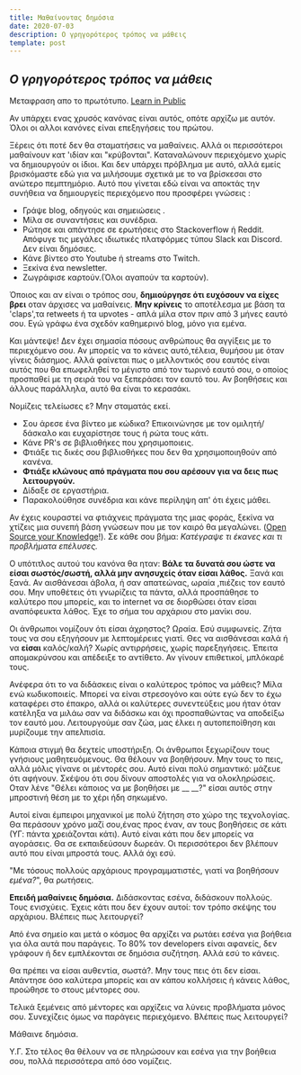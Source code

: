 ```yaml
---
title: Μαθαίνοντας δημόσια
date: 2020-07-03
description: Ο γρηγορότερος τρόπος να μάθεις
template: post
---
```


## _Ο γρηγορότερος τρόπος να μάθεις_

Μεταφραση απο το πρωτότυπο. [Learn in Public](https://www.swyx.io/writing/learn-in-public/)

Αν υπάρχει ενας χρυσός κανόνας είναι αυτός, οπότε αρχίζω με αυτόν. Όλοι οι αλλοι κανόνες είναι επεξηγήσεις του πρώτου.

Ξέρεις ότι ποτέ δεν θα σταματήσεις να μαθαίνεις. Αλλά οι περισσότεροι μαθαίνουν κατ 'ιδίαν και "κρύβονται". Καταναλώνουν περιεχόμενο χωρίς να δημιουργούν οι ίδιοι. Και δεν υπάρχει πρόβλημα με αυτό, αλλά εμείς βρισκόμαστε εδώ για να μιλήσουμε σχετικά με το να βρίσκεσαι στο ανώτερο πεμπτημόριο. Αυτό που γίνεται εδώ είναι να αποκτάς την συνήθεια να δημιουργείς περιεχόμενο που προσφέρει γνώσεις :

- Γράψε blog, οδηγούς και σημειώσεις .
- Μίλα σε συναντήσεις και συνέδρια.
- Ρώτησε και απάντησε σε ερωτήσεις στο Stackoverflow ή Reddit. Απόφυγε τις μεγάλες ιδιωτικές πλατφόρμες τύπου Slack και Discord. Δεν είναι δημόσιες.
- Κάνε βίντεο στο Youtube ή streams στο Twitch.
- Ξεκίνα ένα newsletter.
- Ζωγράφισε καρτούν.(Όλοι αγαπούν τα καρτούν).

Όποιος και αν είναι ο τρόπος σου, **δημιούργησε ότι ευχόσουν να είχες βρει** οταν άρχισες να μαθαίνεις. **Μην κρίνεις** το αποτέλεσμα με βάση τα 'claps',τα retweets ή τα upvotes - απλά μίλα στον πριν από 3 μήνες εαυτό σου. Εγώ γράφω ένα σχεδόν καθημερινό blog, μόνο για εμένα.

Και μάντεψε! Δεν έχει σημασία πόσους ανθρώπους θα αγγίξεις με το περιεχόμενο σου. Αν μπορείς να το κάνεις αυτό,τέλεια, θυμήσου με όταν γίνεις διάσημος. Αλλά φαίνεται πως ο μελλοντικός σου εαυτός είναι αυτός που θα επωφεληθεί το μέγιστο από τον τωρινό εαυτό σου, ο οποίος προσπαθεί με τη σειρά του να ξεπεράσει τον εαυτό του. Αν βοηθήσεις και άλλους παράλληλα, αυτό θα είναι το κερασάκι.

Νομίζεις τελείωσες ε? Μην σταματάς εκεί.

- Σου άρεσε ένα βίντεο με κώδικα? Επικοινώνησε με τον ομιλητή/δάσκαλο και ευχαρίστησε τους ή ρώτα τους κάτι.
- Κάνε PR's σε βιβλιοθήκες που χρησιμοποιεις.
- Φτιάξε τις δικές σου βιβλιοθήκες που δεν θα χρησιμοποιηθούν από κανένα.
- **Φτιάξε κλώνους από πράγματα που σου αρέσουν για να δεις πως λειτουργούν.**
- Δίδαξε σε εργαστήρια.
- Παρακολούθησε συνέδρια και κάνε περίληψη απ' ότι έχεις μάθει.

Αν έχεις κουραστεί να φτιάχνεις πράγματα της μιας φοράς, ξεκίνα να χτίζεις μια συνεπή βάση γνώσεων που με τον καιρό θα μεγαλώνει. ([Open Source your Knowledge](https://www.swyx.io/speaking/open-source-knowledge/)!). Σε κάθε σου βήμα: _Κατέγραψε τι έκανες και τι προβλήματα επέλυσες._

Ο υπότιτλος αυτού του κανόνα θα ηταν: **Βάλε τα δυνατά σου ώστε να είσαι σωστός/σωστή, αλλά μην ανησυχείς όταν είσαι λάθος.** Ξανά και ξανά. Αν αισθάνεσαι άβολα, ή σαν απατεώνας, ωραία ,πιέζεις τον εαυτό σου. Μην υποθέτεις ότι γνωρίζεις τα πάντα, αλλά προσπάθησε το καλύτερο που μπορείς, και το internet να σε διορθώσει όταν είσαι αναπόφευκτα λάθος. Έχε το σήμα του αρχάριου στο μανίκι σου.

Οι άνθρωποι νομίζουν ότι είσαι άχρηστος? Ωραία. Εσύ συμφωνείς. Ζήτα τους να σου εξηγήσουν με λεπτομέρειες γιατί. Θες να αισθάνεσαι καλά ή να **είσαι** καλός/καλή? Χωρίς αντιρρήσεις, χωρίς παρεξηγήσεις. Έπειτα απομακρύνσου και απέδειξε το αντίθετο. Αν γίνουν επιθετικοί, μπλόκαρέ τους.

Ανέφερα ότι το να διδάσκεις είναι ο καλύτερος τρόπος να μάθεις? Μίλα ενώ κωδικοποιείς. Μπορεί να είναι στρεσογόνο και ούτε εγώ δεν το έχω καταφέρει στο έπακρο, αλλά οι καλύτερες συνεντεύξεις μου ήταν όταν κατέληξα να μιλάω σαν να διδάσκω και όχι προσπαθώντας να αποδείξω τον εαυτό μου. Λειτουργούμε σαν ζώα, μας έλκει η αυτοπεποίθηση και μυρίζουμε την απελπισία.

Κάποια στιγμή θα δεχτείς υποστήριξη. Οι άνθρωποι ξεχωρίζουν τους γνήσιους μαθητευόμενους. Θα θέλουν να βοηθήσουν. Μην τους το πεις, αλλά μόλις γίνανε οι μέντορές σου. Αυτό είναι πολύ σημαντικό: μάζευε ότι αφήνουν. Σκέψου ότι σου δίνουν αποστολές για να ολοκληρώσεις. Οταν λένε "Θέλει κάποιος να με βοηθήσει με \_\_ \_\_?" είσαι αυτός στην μπροστινή θέση με το χέρι ήδη σηκωμένο.

Αυτοί είναι έμπειροι μηχανικοί με πολύ ζήτηση στο χώρο της τεχνολογίας. Θα περάσουν χρόνο μαζί σου,ένας προς έναν, αν τους βοηθήσεις σε κάτι (ΥΓ: πάντα χρειάζονται κάτι). Αυτό είναι κάτι που δεν μπορείς να αγοράσεις. Θα σε εκπαιδεύσουν δωρεάν. Οι περισσότεροι δεν βλέπουν αυτό που είναι μπροστά τους. Αλλά όχι εσύ.

"Με τόσους πολλούς αρχάριους προγραμματιστές, γιατί να βοηθήσουν _εμένα?_", θα ρωτήσεις.

**Επειδή μαθαίνεις δημόσια.** Διδάσκοντας εσένα, διδάσκουν πολλούς. Τους ενισχύεις. Έχεις κάτι που δεν έχουν αυτοί: τον τρόπο σκέψης του αρχάριου. Βλέπεις πως λειτουργεί?

Από ένα σημείο και μετά ο κόσμος θα αρχίζει να ρωτάει εσένα για βοήθεια για όλα αυτά που παράγεις. Το 80% τον developers είναι αφανείς, δεν γράφουν ή δεν εμπλέκονται σε δημόσια συζήτηση. Αλλά εσύ το κάνεις.

Θα πρέπει να είσαι αυθεντία, σωστά?. Μην τους πεις ότι δεν είσαι. Απάντησε όσο καλύτερα μπορείς και αν κάπου κολλήσεις ή κάνεις λάθος, προώθησε το στους μέντορες σου.

Τελικά ξεμένεις από μέντορες και αρχίζεις να λύνεις προβλήματα μόνος σου. Συνεχίζεις όμως να παράγεις περιεχόμενο. Βλέπεις πως λειτουργεί?

Μάθαινε δημόσια.

Υ.Γ. Στο τέλος θα θέλουν να σε πληρώσουν και εσένα για την βοήθεια σου, πολλά περισσότερα από όσο νομίζεις.

